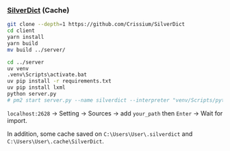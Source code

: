 ### [SilverDict](https://github.com/Crissium/SilverDict) (Cache)

```sh
git clone --depth=1 https://github.com/Crissium/SilverDict
cd client
yarn install
yarn build
mv build ../server/
```

```sh
cd ../server
uv venv
.venv\Scripts\activate.bat
uv pip install -r requirements.txt
uv pip install lxml
python server.py
# pm2 start server.py --name silverdict --interpreter "venv/Scripts/python.exe" --cwd "SilverDict/server" 
```

`localhost:2628` → Setting → Sources → add `your_path` then `Enter` → Wait for import.

In addition, some cache saved on `C:\Users\User\.silverdict` and `C:\Users\User\.cache\SilverDict`.